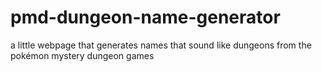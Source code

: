 # pmd-dungeon-name-generator
a little webpage that generates names that sound like dungeons from the pokémon mystery dungeon games
